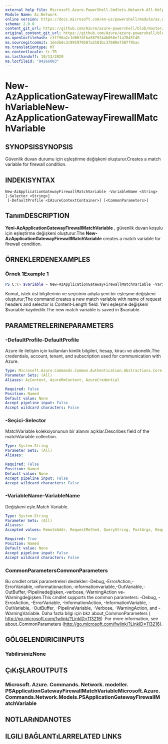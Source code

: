 ```yaml
---
external help file: Microsoft.Azure.PowerShell.Cmdlets.Network.dll-Help.xml
Module Name: Az.Network
online version: https://docs.microsoft.com/en-us/powershell/module/az.network/new-azapplicationgatewayfirewallmatchvariable
schema: 2.0.0
content_git_url: https://github.com/Azure/azure-powershell/blob/master/src/Network/Network/help/New-AzApplicationGatewayFirewallMatchVariable.md
original_content_git_url: https://github.com/Azure/azure-powershell/blob/master/src/Network/Network/help/New-AzApplicationGatewayFirewallMatchVariable.md
ms.openlocfilehash: c3ff96a2c1d06fdfba5879244b058ef1a7845f40
ms.sourcegitcommit: 1de2b6c3c99197958fa2101bc37680e7507f91ac
ms.translationtype: MT
ms.contentlocale: tr-TR
ms.lasthandoff: 10/13/2020
ms.locfileid: "94266003"
---
```

# <span data-ttu-id="ae1c0-101">New-AzApplicationGatewayFirewallMatchVariable</span><span class="sxs-lookup"><span data-stu-id="ae1c0-101">New-AzApplicationGatewayFirewallMatchVariable</span></span>

## <span data-ttu-id="ae1c0-102">SYNOPSIS</span><span class="sxs-lookup"><span data-stu-id="ae1c0-102">SYNOPSIS</span></span>
<span data-ttu-id="ae1c0-103">Güvenlik duvarı durumu için eşleştirme değişkeni oluşturur.</span><span class="sxs-lookup"><span data-stu-id="ae1c0-103">Creates a match variable for firewall condition.</span></span>

## <span data-ttu-id="ae1c0-104">INDEKI</span><span class="sxs-lookup"><span data-stu-id="ae1c0-104">SYNTAX</span></span>

```
New-AzApplicationGatewayFirewallMatchVariable -VariableName <String> [-Selector <String>]
 [-DefaultProfile <IAzureContextContainer>] [<CommonParameters>]
```

## <span data-ttu-id="ae1c0-105">Tanım</span><span class="sxs-lookup"><span data-stu-id="ae1c0-105">DESCRIPTION</span></span>
<span data-ttu-id="ae1c0-106">**Yeni-AzApplicationGatewayFirewallMatchVariable** , güvenlik duvarı koşulu için eşleştirme değişkeni oluşturur.</span><span class="sxs-lookup"><span data-stu-id="ae1c0-106">The **New-AzApplicationGatewayFirewallMatchVariable** creates a match variable for firewall condition.</span></span>

## <span data-ttu-id="ae1c0-107">ÖRNEKLERDEN</span><span class="sxs-lookup"><span data-stu-id="ae1c0-107">EXAMPLES</span></span>

### <span data-ttu-id="ae1c0-108">Örnek 1</span><span class="sxs-lookup"><span data-stu-id="ae1c0-108">Example 1</span></span>
```powershell
PS C:\> $variable = New-AzApplicationGatewayFirewallMatchVariable -VariableName RequestHeaders -Selector Content-Length
```

<span data-ttu-id="ae1c0-109">Komut, istek üst bilgilerinin ve seçicinin adıyla yeni bir eşleşme değişkeni oluşturur;</span><span class="sxs-lookup"><span data-stu-id="ae1c0-109">The command creates a new match variable with name of request headers and selector is Content-Length field.</span></span> <span data-ttu-id="ae1c0-110">Yeni eşleşme değişkeni $variable kaydedilir.</span><span class="sxs-lookup"><span data-stu-id="ae1c0-110">The new match variable is saved in $variable.</span></span>

## <span data-ttu-id="ae1c0-111">PARAMETRELERINE</span><span class="sxs-lookup"><span data-stu-id="ae1c0-111">PARAMETERS</span></span>

### <span data-ttu-id="ae1c0-112">-DefaultProfile</span><span class="sxs-lookup"><span data-stu-id="ae1c0-112">-DefaultProfile</span></span>
<span data-ttu-id="ae1c0-113">Azure ile iletişim için kullanılan kimlik bilgileri, hesap, kiracı ve abonelik.</span><span class="sxs-lookup"><span data-stu-id="ae1c0-113">The credentials, account, tenant, and subscription used for communication with Azure.</span></span>

```yaml
Type: Microsoft.Azure.Commands.Common.Authentication.Abstractions.Core.IAzureContextContainer
Parameter Sets: (All)
Aliases: AzContext, AzureRmContext, AzureCredential

Required: False
Position: Named
Default value: None
Accept pipeline input: False
Accept wildcard characters: False
```

### <span data-ttu-id="ae1c0-114">-Seçici</span><span class="sxs-lookup"><span data-stu-id="ae1c0-114">-Selector</span></span>
<span data-ttu-id="ae1c0-115">MatchVariable koleksiyonunun bir alanını açıklar.</span><span class="sxs-lookup"><span data-stu-id="ae1c0-115">Describes field of the matchVariable collection.</span></span>

```yaml
Type: System.String
Parameter Sets: (All)
Aliases:

Required: False
Position: Named
Default value: None
Accept pipeline input: False
Accept wildcard characters: False
```

### <span data-ttu-id="ae1c0-116">-VariableName</span><span class="sxs-lookup"><span data-stu-id="ae1c0-116">-VariableName</span></span>
<span data-ttu-id="ae1c0-117">Değişkeni eşle.</span><span class="sxs-lookup"><span data-stu-id="ae1c0-117">Match Variable.</span></span>

```yaml
Type: System.String
Parameter Sets: (All)
Aliases:
Accepted values: RemoteAddr, RequestMethod, QueryString, PostArgs, RequestUri, RequestHeaders, RequestBody, RequestCookies

Required: True
Position: Named
Default value: None
Accept pipeline input: False
Accept wildcard characters: False
```

### <span data-ttu-id="ae1c0-118">CommonParameters</span><span class="sxs-lookup"><span data-stu-id="ae1c0-118">CommonParameters</span></span>
<span data-ttu-id="ae1c0-119">Bu cmdlet ortak parametreleri destekler:-Debug,-ErrorAction,-ErrorVariable,-ınformationaction,-ınformationvariable,-OutVariable,-OutBuffer,-Pipelinedeğişken,-verbose,-WarningAction ve-Warningdeğişken.</span><span class="sxs-lookup"><span data-stu-id="ae1c0-119">This cmdlet supports the common parameters: -Debug, -ErrorAction, -ErrorVariable, -InformationAction, -InformationVariable, -OutVariable, -OutBuffer, -PipelineVariable, -Verbose, -WarningAction, and -WarningVariable.</span></span> <span data-ttu-id="ae1c0-120">Daha fazla bilgi için bkz about_CommonParameters ( http://go.microsoft.com/fwlink/?LinkID=113216) .</span><span class="sxs-lookup"><span data-stu-id="ae1c0-120">For more information, see about_CommonParameters (http://go.microsoft.com/fwlink/?LinkID=113216).</span></span>

## <span data-ttu-id="ae1c0-121">GÖLGELENDIRICI</span><span class="sxs-lookup"><span data-stu-id="ae1c0-121">INPUTS</span></span>

### <span data-ttu-id="ae1c0-122">Yabilirsiniz</span><span class="sxs-lookup"><span data-stu-id="ae1c0-122">None</span></span>

## <span data-ttu-id="ae1c0-123">ÇıKıŞLAR</span><span class="sxs-lookup"><span data-stu-id="ae1c0-123">OUTPUTS</span></span>

### <span data-ttu-id="ae1c0-124">Microsoft. Azure. Commands. Network. modeller. PSApplicationGatewayFirewallMatchVariable</span><span class="sxs-lookup"><span data-stu-id="ae1c0-124">Microsoft.Azure.Commands.Network.Models.PSApplicationGatewayFirewallMatchVariable</span></span>

## <span data-ttu-id="ae1c0-125">NOTLARıNDA</span><span class="sxs-lookup"><span data-stu-id="ae1c0-125">NOTES</span></span>

## <span data-ttu-id="ae1c0-126">ILGILI BAĞLANTıLAR</span><span class="sxs-lookup"><span data-stu-id="ae1c0-126">RELATED LINKS</span></span>

